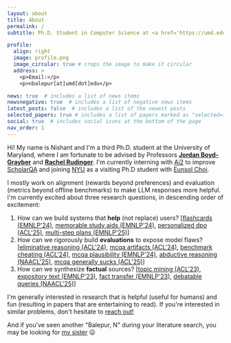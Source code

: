 ```yaml
---
layout: about
title: About
permalink: /
subtitle: Ph.D. Student in Computer Science at <a href='https://umd.edu/'>University of Maryland, College Park</a>

profile:
  align: right
  image: profile.png
  image_circular: true # crops the image to make it circular
  address: >
    <p>Email:</p>
    <p>nbalepur[at]umd[dot]edu</p>

news: true  # includes a list of news items
newsnegative: true  # includes a list of negative news items
latest_posts: false  # includes a list of the newest posts
selected_papers: true # includes a list of papers marked as "selected={true}"
social: true  # includes social icons at the bottom of the page
nav_order: 1
---
```


Hi! My name is Nishant and I'm a third Ph.D. student at the University of Maryland, where I am fortunate to be advised by Professors **[Jordan Boyd-Grayber](https://www.cs.umd.edu/~jbg/)** and **[Rachel Rudinger](https://rudinger.github.io/)**. I'm currently interning with [Ai2](https://allenai.org/) to improve [ScholarQA](https://scholarqa.allen.ai/chat) and joining [NYU](https://cims.nyu.edu/dynamic/) as a visiting Ph.D student with [Eunsol Choi](https://eunsol.github.io/).

I mostly work on alignment (rewards beyond preferences) and evaluation (metrics beyond offline benchmarks) to make LLM responses more helpful. I'm currently excited about three research questions, in descending order of excitement: 
1. How can we build systems that **help** (not replace) users?
   [[flashcards (EMNLP'24)](https://arxiv.org/abs/2402.12291), [memorable study aids (EMNLP'24)](https://arxiv.org/abs/2406.15352), [personalized dpo (ACL'25)](https://arxiv.org/abs/2501.11549), [multi-step plans (EMNLP'25)](https://github.com/nbalepur/nbalepur.github.io/blob/master/assets/pdf/Planorama.pdf)]
2. How can we rigorously build **evaluations** to expose model flaws?
   [[eliminative reasoning (ACL'24)](https://arxiv.org/abs/2311.07532), [mcqa artifacts (ACL'24)](https://arxiv.org/abs/2402.12483), [benchmark cheating (ACL'24)](https://arxiv.org/abs/2407.01992), [mcqa plausibility (EMNLP'24)](https://arxiv.org/abs/2410.10854), [abductive reasoning (NAACL'25)](https://arxiv.org/abs/2410.15512), [mcqa generally sucks (ACL'25)](https://arxiv.org/abs/2502.14127)]
3. How can we synthesize **factual** sources?
   [[topic mining (ACL'23)](https://aclanthology.org/2023.findings-acl.14/), [expository text (EMNLP'23)](https://arxiv.org/abs/2305.03276), [fact transfer (EMNLP'23)](https://arxiv.org/abs/2310.14486), [debatable queries (NAACL'25)](https://www.arxiv.org/pdf/2502.00322)]

I'm generally interested in research that is helpful (useful for humans) and fun (resulting in papers that are entertaining to read). If you're interested in similar problems, don't hesitate to [reach out!](mailto:nbalepur@umd.edu)

And if you've seen another "Balepur, N" during your literature search, you may be looking for [my sister](https://nainasb.github.io/) 😛
